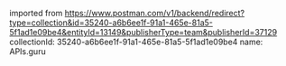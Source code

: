 imported from https://www.postman.com/v1/backend/redirect?type=collection&id=35240-a6b6ee1f-91a1-465e-81a5-5f1ad1e09be4&entityId=13149&publisherType=team&publisherId=37129
collectionId: 35240-a6b6ee1f-91a1-465e-81a5-5f1ad1e09be4
name: APIs.guru